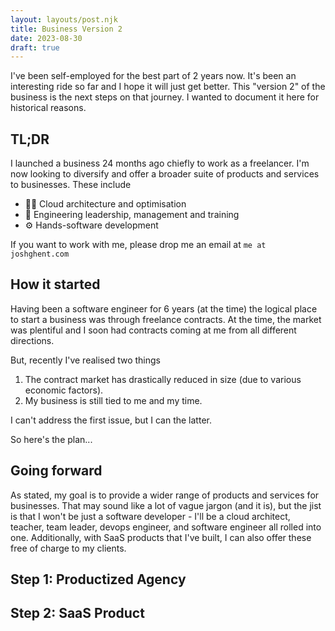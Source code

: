 ```yaml
---
layout: layouts/post.njk
title: Business Version 2
date: 2023-08-30
draft: true
---
```


I've been self-employed for the best part of 2 years now. It's been an interesting ride so far and I hope it will just get better. This "version 2" of the business is the next steps on that journey. I wanted to document it here for historical reasons.

## TL;DR

I launched a business 24 months ago chiefly to work as a freelancer. I'm now looking to diversify and offer a broader suite of products and services to businesses.
These include

- 🧙‍♂️ Cloud architecture and optimisation
- 🌅 Engineering leadership, management and training
- ⚙️ Hands-software development

If you want to work with me, please drop me an email at `me at joshghent.com`

## How it started

Having been a software engineer for 6 years (at the time) the logical place to start a business was through freelance contracts. At the time, the market was plentiful and I soon had contracts coming at me from all different directions.

But, recently I've realised two things

1. The contract market has drastically reduced in size (due to various economic factors).
2. My business is still tied to me and my time.

I can't address the first issue, but I can the latter.

So here's the plan...

## Going forward

As stated, my goal is to provide a wider range of products and services for businesses. That may sound like a lot of vague jargon (and it is), but the jist is that I won't be just a software developer - I'll be a cloud architect, teacher, team leader, devops engineer, and software engineer all rolled into one. Additionally, with SaaS products that I've built, I can also offer these free of charge to my clients.

## Step 1: Productized Agency

## Step 2: SaaS Product
